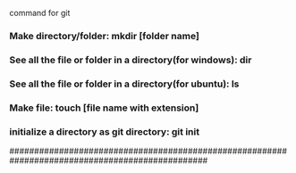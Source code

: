 command for git
### Make directory/folder:</t> mkdir [folder name]
### See all the file or folder in a directory(for windows):   dir
### See all the file or folder in a directory(for ubuntu):    ls
### Make file:                                                touch [file name with extension]
### initialize a directory as git directory:                  git init
################################################################################################

